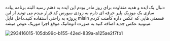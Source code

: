 دنبال یک ایده و هدیه متفاوت برای روز مادر بودم این ایده به ذهنم رسید البته برنامه پیاده سازی یک موزیک پلیر حرفه ای دارم به زودی سورس کد قرار میدم می تونید از این پروژه به راحتی استفاده کنید.داخل فایل miain قسمتی هایی که عکس داره کامنت کردم میتونید عکس جدید اضافه کنید به صورت اتوماتیک موقع اجرا موزیک عوض میشه.






![293416015-105db99c-b155-42ed-839a-a125ae2f7fb1](https://github.com/Abolfazlghaseemi/music-player/assets/85543976/2e195da9-2d4d-459c-b074-5bdbce07b154)

